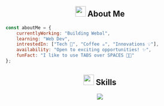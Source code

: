 
<!-- About Me -->
<h2 align="center">
  <img src="https://media2.giphy.com/media/QssGEmpkyEOhBCb7e1/giphy.gif?cid=ecf05e47a0n3gi1bfqntqmob8g9aid1oyj2wr3ds3mg700bl&rid=giphy.gif" width="28"> 
  About Me
</h2>

```javascript
const aboutMe = {
    currentlyWorking: "Building Webal",
    learning: "Web Dev",
    intrestedIn: ["Tech 🔧", "Coffee ☕", "Innovations 💡"],
    availability: "Open to exciting opportunities! ✨",
    funFact: "I like to use TABS over SPACES 🧑‍💻"
};
```

<!-- Tech Stack with Animated Icons -->
<h2 align="center">
  <img src="https://media.giphy.com/media/iY8CRBdQXODJSCERIr/giphy.gif" width="28">
  Skills
</h2>

<div align="center">
  <img src="https://skillicons.dev/icons?i=js,py,nodejs,react,vite&perline=8&theme=dark" />
  <br/>
<!--   <img src="https://skillicons.dev/icons?i=tailwind,firebase,aws,docker&perline=8&theme=dark" /> -->
</div>



